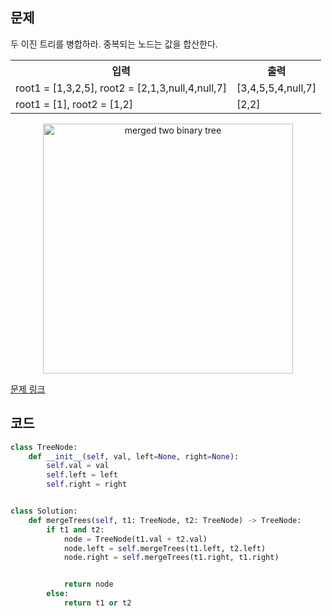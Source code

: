 ## 문제

두 이진 트리를 병합하라. 중복되는 노드는 값을 합산한다. 

 <table>
	<th>입력</th>
	<th>출력</th>
	<tr><!-- 첫번째 줄 시작 -->
	    <td>root1 = [1,3,2,5], root2 = [2,1,3,null,4,null,7]</td>
	    <td>[3,4,5,5,4,null,7]</td>
	</tr><!-- 첫번째 줄 끝 -->
	<tr><!-- 두번째 줄 시작 -->
	    <td>root1 = [1], root2 = [1,2]</td>
	    <td>[2,2]</td>
	</tr><!-- 두번째 줄 끝 -->
    </table>

<p align="center">
<img width="400" src="https://assets.leetcode.com/uploads/2021/02/05/merge.jpg" alt="merged two binary tree">
</p>

<a href="https://leetcode.com/problems/merge-two-binary-trees/" target="_blank">문제 링크</a>

## 코드

```python
class TreeNode:
    def __init__(self, val, left=None, right=None):
        self.val = val
        self.left = left
        self.right = right


class Solution:
    def mergeTrees(self, t1: TreeNode, t2: TreeNode) -> TreeNode:
        if t1 and t2:
            node = TreeNode(t1.val + t2.val)
            node.left = self.mergeTrees(t1.left, t2.left)
            node.right = self.mergeTrees(t1.right, t1.right)


            return node
        else:
            return t1 or t2
```


